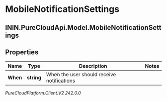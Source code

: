 # MobileNotificationSettings

## ININ.PureCloudApi.Model.MobileNotificationSettings

## Properties

|Name | Type | Description | Notes|
|------------ | ------------- | ------------- | -------------|
| **When** | **string** | When the user should receive notifications | |



_PureCloudPlatform.Client.V2 242.0.0_
